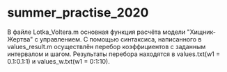 # summer_practise_2020
 В файле Lotka_Voltera.m основная функция расчёта модели "Хищник-Жертва" с управлением.
С помощью синтаксиса, написанного в values_result.m осуществлён перебор коэффициентов с заданным интервалом и шагом. Результаты перебора находятся в values.txt(w1 = 0.1:0.1:1) и values_w.txt(w1 = 0:1:10).